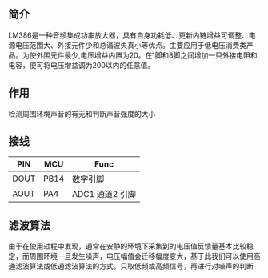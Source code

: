 ## 简介

LM386是一种音频集成功率放大器，具有自身功耗低、更新内链增益可调整、电源电压范围大、外接元件少和总谐波失真小等优点。主要应用于低电压消费类产品。为使外围元件最少,电压增益内置为20。在1脚和8脚之间增加一只外接电阻和电容，便可将电压增益调为200以内的任意值。

## 作用

检测周围环境声音的有无和判断声音强度的大小

## 接线

| PIN  | MCU  | Func            |
| ---- | ---- | --------------- |
| DOUT | PB14 | 数字引脚        |
| AOUT | PA4  | ADC1 通道2 引脚 |

## 滤波算法

由于在使用过程中发现，通常在安静的环境下采集到的电压值反馈量基本比较稳定，而周围环境一旦发生噪声，电压幅值会迁移幅度变大，基于此我们可以使用高通滤波算法或低通滤波算法的方式，只取低频或高频信号，再进行对噪声的判断